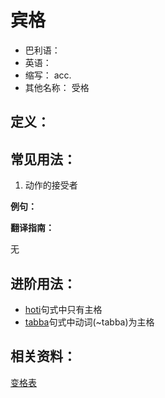 # 宾格

- 巴利语： 
- 英语： 
- 缩写： acc.
- 其他名称： 受格

## 定义：

## 常见用法：

1. 动作的接受者<br>

**例句：**

**翻译指南：**

无

## 进阶用法：

- [hoti](hoti.md)句式中只有主格
- [tabba](tabba.md)句式中动词(~tabba)为主格

## 相关资料：

[变格表](ending-table.md)
